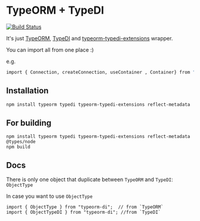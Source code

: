 # TypeORM + TypeDI 

[![Build Status](https://travis-ci.org/mildronize/typeorm-di.svg?branch=main)](https://travis-ci.org/mildronize/typeorm-di)

It's just [TypeORM](https://typeorm.io/), [TypeDI](https://github.com/typestack/typedi) and [typeorm-typedi-extensions](https://github.com/typeorm/typeorm-typedi-extensions) wrapper.

You can import all from one place :) 

e.g. 

```bash
import { Connection, createConnection, useContainer , Container} from "typeorm-di";
```


## Installation

```bash 
npm install typeorm typedi typeorm-typedi-extensions reflect-metadata
```

## For building
```
npm install typeorm typedi typeorm-typedi-extensions reflect-metadata @types/node
npm build
```

## Docs

There is only one object that duplicate between `TypeORM` and `TypeDI`: `ObjectType`

In case you want to use `ObjectType`

```
import { ObjectType } from "typeorm-di";  // from `TypeORM`
import { ObjectTypeDI } from "typeorm-di"; //from `TypeDI` 

